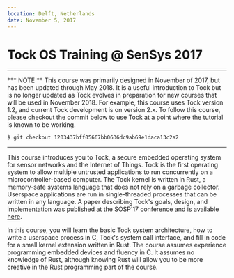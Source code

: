 ```yaml
---
location: Delft, Netherlands
date: November 5, 2017
---
```


# Tock OS Training @ SenSys 2017

---
*** NOTE **
This course was primarily designed in November of 2017, but has been updated
through May 2018. It is a useful introduction to Tock but is no longer updated
as Tock evolves in preparation for new courses that will be used in November
2018. For example, this course uses Tock version 1.2, and current Tock
development is on version 2.x. To follow this course, please checkout
the commit below to use Tock at a point where the tutorial is known to
be working.

```bash
$ git checkout 1203437bff05667bb0636dc9ab69e1daca13c2a2
```
---

This course introduces you to Tock, a secure embedded operating system for
sensor networks and the Internet of Things. Tock is the first operating system
to allow multiple untrusted applications to run concurrently on a
microcontroller-based computer. The Tock kernel is written in Rust, a
memory-safe systems language that does not rely on a garbage collector.
Userspace applications are run in single-threaded processes that can be written
in any language. A paper describing Tock's goals, design, and implementation was
published at the SOSP'17 conference and is available
[here](https://www.amitlevy.com/papers/tock-sosp2017.pdf).

In this course, you will learn the basic Tock system architecture, how to write
a userspace process in C, Tock's system call interface, and fill in code for a
small kernel extension written in Rust. The course assumes experience
programming embedded devices and fluency in C. It assumes no knowledge of Rust,
although knowing Rust will allow you to be more creative in the Rust programming
part of the course.

